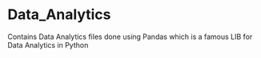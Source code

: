 # Data_Analytics
Contains Data Analytics files done using Pandas which is a famous LIB for Data Analytics in Python
